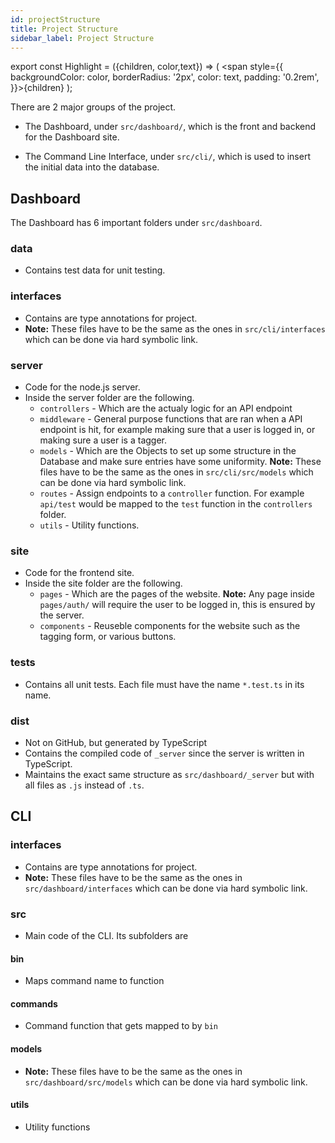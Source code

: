 ```yaml
---
id: projectStructure
title: Project Structure
sidebar_label: Project Structure
---
```


export const Highlight = ({children, color,text}) => ( <span style={{
      backgroundColor: color,
      borderRadius: '2px',
      color: text,
      padding: '0.2rem',
    }}>{children}</span> );

There are 2 major groups of the project.  


- The Dashboard, under `src/dashboard/`, which is the front and backend for the Dashboard site. 


- The Command Line Interface, under `src/cli/`, which is used to insert the
  initial data into the database.

## Dashboard

The Dashboard has 6 important folders under `src/dashboard`.  

### data

- Contains test data for unit testing.

### interfaces

- Contains are type annotations for project.
- <Highlight color="#7db343" text="#000"><b>Note:</b></Highlight> These files have to be the same as the ones in `src/cli/interfaces` which can be done via hard symbolic link.


### server

- Code for the node.js server.
- Inside the server folder are the following.
    - `controllers` - Which are the actualy logic for an API endpoint
    - `middleware` - General purpose functions that are ran when a API endpoint
    is hit, for example making sure that a user is logged in, or making sure a user is a tagger.
    - `models` - Which are the Objects to set up some structure in the Database and make sure entries have some uniformity. <Highlight color="#7db343" text="#000">**Note:**</Highlight> These files have to be the same as the ones in `src/cli/src/models` which can be done via hard symbolic link.
    - `routes` - Assign endpoints to a `controller` function. For example `api/test` would be mapped to the `test` function in the `controllers` folder.
    - `utils` - Utility functions.

### site

- Code for the frontend site.
- Inside the site folder are the following.
    - `pages` - Which are the pages of the website. <Highlight color="#7db343" text="#000">**Note:**</Highlight> Any page inside `pages/auth/` will require the user to be logged in, this is ensured by the server.
    - `components`  - Reuseble components for the website such as the tagging form, or various buttons.

### tests

- Contains all unit tests. Each file must have the name `*.test.ts` in its name.

### dist
- Not on GitHub, but generated by TypeScript
- Contains the compiled code of `_server` since the server is written in TypeScript. 
- Maintains the exact same structure as `src/dashboard/_server` but with all files as `.js` instead of `.ts`.


## CLI

### interfaces

- Contains are type annotations for project.
- <Highlight color="#7db343" text="#000"><b>Note:</b></Highlight> These files have to be the same as the ones in `src/dashboard/interfaces` which can be done via hard symbolic link.

### src

- Main code of the CLI. Its subfolders are

#### bin

- Maps command name to function

#### commands

- Command function that gets mapped to by `bin`

#### models

- <Highlight color="#7db343" text="#000"><b>Note:</b></Highlight> These files have to be the same as the ones in `src/dashboard/src/models` which can be done via hard symbolic link.

#### utils

- Utility functions
